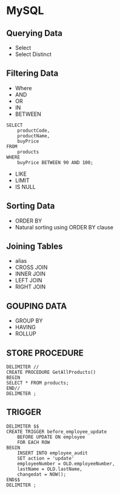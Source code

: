 # MySQL
## Querying Data
* Select
* Select Distinct

## Filtering Data
* Where
* AND
* OR
* IN
* BETWEEN
```
SELECT 
    productCode, 
    productName, 
    buyPrice
FROM
    products
WHERE
    buyPrice BETWEEN 90 AND 100;

```
* LIKE
* LIMIT
* IS NULL

## Sorting Data
* ORDER BY
* Natural sorting using ORDER BY clause

## Joining Tables
* alias
* CROSS JOIN
* INNER JOIN
* LEFT JOIN
* RIGHT JOIN

## GOUPING DATA
* GROUP BY
* HAVING
* ROLLUP

## STORE PROCEDURE
```
DELIMITER //
CREATE PROCEDURE GetAllProducts()
BEGIN
SELECT * FROM products;
END//
DELIMETER ;
```

## TRIGGER

```
DELIMITER $$
CREATE TRIGGER before_employee_update
    BEFORE UPDATE ON employee
    FOR EACH ROW
BEGIN
    INSERT INTO employee_audit
    SET action = 'update'
    employeeNumber = OLD.employeeNumber,
    lastName = OLD.lastName,
    changedat = NOW();
END$$
DELIMITER ;


```
